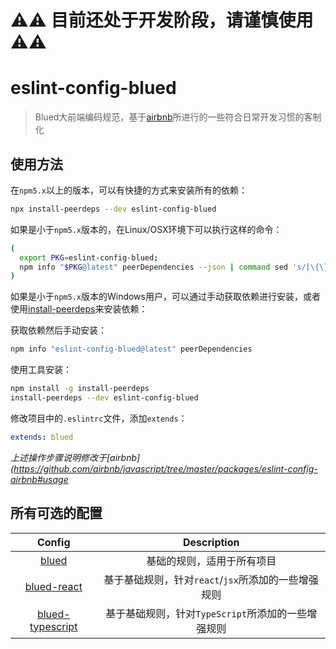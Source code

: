 # ⚠️⚠️ 目前还处于开发阶段，请谨慎使用 ⚠️⚠️

# eslint-config-blued

> Blued大前端编码规范，基于[airbnb](https://github.com/airbnb/javascript)所进行的一些符合日常开发习惯的客制化  

## 使用方法

在`npm5.x`以上的版本，可以有快捷的方式来安装所有的依赖：

```bash
npx install-peerdeps --dev eslint-config-blued
```

如果是小于`npm5.x`版本的，在Linux/OSX环境下可以执行这样的命令：
```bash
(
  export PKG=eslint-config-blued;
  npm info "$PKG@latest" peerDependencies --json | command sed 's/[\{\},]//g ; s/: /@/g' | xargs npm install --save-dev "$PKG@latest"
)
```

如果是小于`npm5.x`版本的Windows用户，可以通过手动获取依赖进行安装，或者使用[install-peerdeps](https://github.com/nathanhleung/install-peerdeps)来安装依赖：

获取依赖然后手动安装：
```bash
npm info "eslint-config-blued@latest" peerDependencies
```

使用工具安装：
```bash
npm install -g install-peerdeps
install-peerdeps --dev eslint-config-blued
```

修改项目中的`.eslintrc`文件，添加`extends`：  
```yaml
extends: blued
```

*上述操作步骤说明修改于[airbnb](https://github.com/airbnb/javascript/tree/master/packages/eslint-config-airbnb#usage*

## 所有可选的配置

Config|Description
:-:|:-:
[blued](https://www.npmjs.com/package/eslint-config-blued)|基础的规则，适用于所有项目
[blued-react](https://www.npmjs.com/package/eslint-config-blued-react)|基于基础规则，针对`react`/`jsx`所添加的一些增强规则
[blued-typescript](https://www.npmjs.com/package/eslint-config-blued-typescript)|基于基础规则，针对`TypeScript`所添加的一些增强规则


